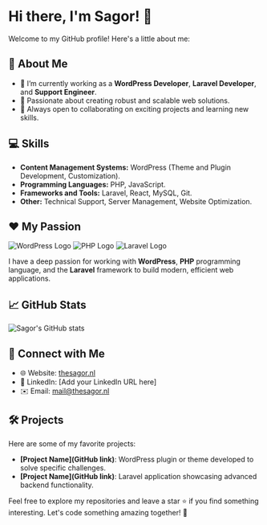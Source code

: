 # Hi there, I'm Sagor! 👋

Welcome to my GitHub profile! Here's a little about me:

## 🚀 About Me
- 🌱 I’m currently working as a **WordPress Developer**, **Laravel Developer**, and **Support Engineer**.
- 🔧 Passionate about creating robust and scalable web solutions.
- 🌟 Always open to collaborating on exciting projects and learning new skills.

## 💻 Skills
- **Content Management Systems:** WordPress (Theme and Plugin Development, Customization).
- **Programming Languages:** PHP, JavaScript.
- **Frameworks and Tools:** Laravel, React, MySQL, Git.
- **Other:** Technical Support, Server Management, Website Optimization.

## ❤️ My Passion
![WordPress Logo](https://s.w.org/style/images/about/WordPress-logotype-standard.png) ![PHP Logo](https://www.php.net/images/logos/new-php-logo.svg) ![Laravel Logo](https://laravel.com/img/logotype.min.svg)

I have a deep passion for working with **WordPress**, **PHP** programming language, and the **Laravel** framework to build modern, efficient web applications.

## 📈 GitHub Stats
![Sagor's GitHub stats](https://github-readme-stats.vercel.app/api?username=thesagor&show_icons=true&theme=radical)

## 🔗 Connect with Me
- 🌐 Website: [thesagor.nl](https://thesagor.nl)
- 💼 LinkedIn: [Add your LinkedIn URL here]
- ✉️ Email: [mail@thesagor.nl](mailto:mail@thesagor.nl)

## 🛠 Projects
Here are some of my favorite projects:
- **[Project Name](GitHub link)**: WordPress plugin or theme developed to solve specific challenges.
- **[Project Name](GitHub link)**: Laravel application showcasing advanced backend functionality.

Feel free to explore my repositories and leave a star ⭐ if you find something interesting. Let's code something amazing together! 🚀
